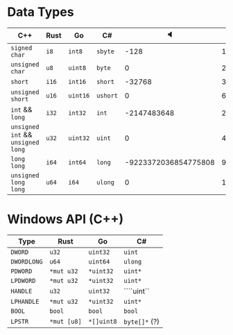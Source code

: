 # Data Types
| C++                                      | Rust      | Go            | C#           | 🔈                    | 🔊
| ---------------------------------------- | --------- | ------------- | ------------ | -------------------- | -----------
| ```signed char```                        | ```i8```  | ```int8```    | ```sbyte```  | -128                 | 127
| ```unsigned char```                      | ```u8```  | ```uint8```   | ```byte```   | 0                    | 255
| ```short```                              | ```i16``` | ```int16```   | ```short```  | -32768               | 32767
| ```unsigned short```                     | ```u16``` | ```uint16```  | ```ushort``` | 0                    | 65535
| ```int``` && ```long```                  | ```i32``` | ```int32```   | ```int```    | -2147483648          | 2147483647
| ```unsigned int``` && ```unsigned long```| ```u32``` | ```uint32```  | ```uint```   | 0                    | 4294967295 
| ```long long```                          | ```i64``` | ```int64```   | ```long```   | -9223372036854775808 | 9223372036854775807
| ```unsigned long long```                 | ```u64``` | ```i64```     | ```ulong```  | 0                    | 18446744073709551615


# Windows API (C++)
| Type               | Rust            | Go              | C#
| ------------------ | --------------- | --------------- | ------------
| ```DWORD```        | ```u32```       | ```uint32```    | ```uint```
| ```DWORDLONG```    | ```u64```       | ```uint64```    | ```ulong```
| ```PDWORD```       | ```*mut u32```  | ```*uint32```   | ```uint*```
| ```LPDWORD```      | ```*mut u32```  | ```*uint32```   | ```uint*```
| ```HANDLE```       | ```u32```       | ```uint32```    | ````uint``
| ```LPHANDLE```     | ```*mut u32```  | ```*uint32```   | ```uint*```
| ```BOOL```         | ```bool```      | ```bool```      | ```bool```
| ```LPSTR```        | ```*mut [u8]``` | ```*[]uint8```  | ```byte[]*``` (?)